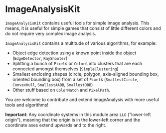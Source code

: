 # ImageAnalysisKit

`ImageAnalysisKit` contains useful tools for simple image analysis. This means, it is useful for simple games that consist of little different colors and do not require very complex image analysis.

`ImageAnalysisKit` contains a multitude of various algorithms, for example:

- Object edge detection using a known point inside the object (`EdgeDetector`, `RayShooter`)
- Splitting a bunch of `Pixel`s or `Color`s into clusters that are each connected amongst themselves (`SimpleClustering`)
- Smallest enclosing shapes (circle, polygon, axis-aligned bounding box, oriented bounding box) from a set of `Pixel`s (`SmallestCircle`, `ConvexHull`, `SmallestAABB`, `SmallestOBB`)
- Other stuff based on `ColorMatch` and `PixelPath`.

You are welcome to contribute and extend ImageAnalysis with more useful tools and algorithms!

**Important**: Any coordinate systems in this module area `LLO` ("lower-left origin"), meaning that the origin is in the lower-left corner and the coordinate axes extend upwards and to the right.
